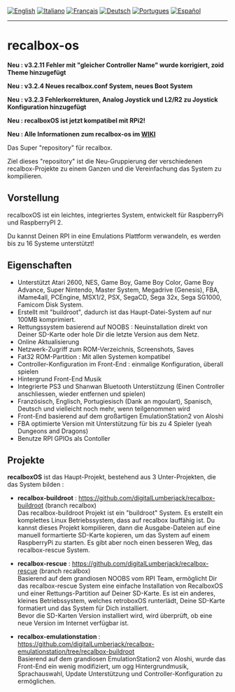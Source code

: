 [![English](http://upload.wikimedia.org/wikipedia/commons/e/e1/Union_Jack_22x16.png "English")](README.md)
[![Italiano](http://upload.wikimedia.org/wikipedia/commons/7/70/Flag_of_italy.png "Italiano")](README-IT.md) 
[![Français](http://upload.wikimedia.org/wikipedia/commons/1/14/Flag_of_france.png "Française")](README-FR.md)
[![Deutsch](http://www.flagsoftheworld.eu/images/2/flag-of-germany.png "Deutsch")](README-DE.md)
[![Portugues](http://www.flagsoftheworld.eu/images/2/flag-of-portugal.png "Portugues")](README-PT.md)
[![Español](http://upload.wikimedia.org/wikipedia/commons/3/30/Flag_of_spain.png "Español")](README-ES.md)
****
# recalbox-os
**Neu : v3.2.11 Fehler mit "gleicher Controller Name" wurde korrigiert, zoid Theme hinzugefügt**

**Neu : v3.2.4 Neues recalbox.conf System, neues Boot System**

**Neu : v3.2.3 Fehlerkorrekturen, Analog Joystick und L2/R2 zu Joystick Konfiguration hinzugefügt**

**Neu : recalboxOS ist jetzt kompatibel mit RPi2!**

**Neu : Alle Informationen zum recalbox-os im [WIKI](https://github.com/digitalLumberjack/recalbox-os/wiki)**

Das Super "repository" für recalbox.

Ziel dieses "repository" ist die Neu-Gruppierung der verschiedenen recalbox-Projekte zu einem Ganzen und die Vereinfachung das System zu kompilieren.

## Vorstellung
recalboxOS ist ein leichtes, integriertes System, entwickelt für RaspberryPi und RaspberryPI 2.

Du kannst Deinen RPI in eine Emulations Plattform verwandeln, es werden bis zu 16 Systeme unterstützt!


## Eigenschaften
- Unterstützt Atari 2600, NES, Game Boy, Game Boy Color, Game Boy Advance, Super Nintendo, Master System, Megadrive (Genesis), FBA, iMame4all, PCEngine, MSX1/2, PSX, SegaCD, Sega 32x, Sega SG1000, Famicom Disk System.
- Erstellt mit "buildroot", dadurch ist das Haupt-Datei-System auf nur 100MB komprimiert.
- Rettungssystem basierend auf NOOBS : Neuinstallation direkt von Deiner SD-Karte oder hole Dir die letzte Version aus dem Netz.
- Online Aktualisierung
- Netzwerk-Zugriff zum ROM-Verzeichnis, Screenshots, Saves
- Fat32 ROM-Partition : Mit allen Systemen kompatibel
- Controller-Konfiguration im Front-End : einmalige Konfiguration, überall spielen
- Hintergrund Front-End Musik
- Integrierte PS3 und Shanwan Bluetooth Unterstützung (Einen Controller anschliessen, wieder entfernen und spielen)
- Französisch, Englisch, Portugiesisch (Dank an mgoulart), Spanisch, Deutsch und vielleicht noch mehr, wenn teilgenommen wird
- Front-End basierend auf dem großartigen EmulationStation2 von Aloshi
- FBA optimierte Version mit Unterstützung für bis zu 4 Spieler (yeah Dungeons and Dragons)
- Benutze RPI GPIOs als Contoller

## Projekte
**recalboxOS** ist das Haupt-Projekt, bestehend aus 3 Unter-Projekten, die das System bilden :

- **recalbox-buildroot** : 
https://github.com/digitalLumberjack/recalbox-buildroot (branch recalbox)  
Das recalbox-buildroot Projekt ist ein "buildroot" System. Es erstellt ein komplettes Linux Betriebssystem, dass auf recalbox lauffähig ist.
Du kannst dieses Projekt kompilieren, dann die Ausgabe-Dateien auf eine manuell formartierte SD-Karte kopieren, um das System auf einem RaspberryPi zu starten. Es gibt aber noch einen besseren Weg, das recalbox-rescue System.

- **recalbox-rescue** : 
https://github.com/digitalLumberjack/recalbox-rescue (branch recalbox)  
Basierend auf dem grandiosen NOOBS vom RPI Team, ermöglicht Dir das recalbox-rescue System eine einfache Installation von RecalboxOS und einer Rettungs-Partition auf Deiner SD-Karte. Es ist ein anderes, kleines Betriebssystem, welches retroboxOS runterlädt, Deine SD-Karte formatiert und das System für Dich installiert.  
Bevor die SD-Karten Version installiert wird, wird überprüft, ob eine neue Version im Internet verfügbar ist.

- **recalbox-emulationstation** : 
https://github.com/digitalLumberjack/recalbox-emulationstation/tree/recalbox-buildroot  
Basierend auf dem grandiosen EmulationStation2 von Aloshi, wurde das Front-End ein wenig modifiziert, um ogg Hintergrundmusik, Sprachauswahl, Update Unterstützung und Controller-Konfiguration zu ermöglichen.
